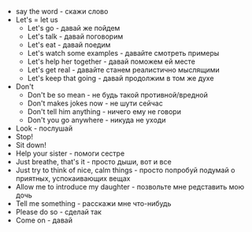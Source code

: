 - say the word - скажи слово
- Let's = let us
	- Let's go - давай же пойдем
	- Let's talk - давай поговорим
	- Let's eat - давай поедим
	- Let's watch some examples - давайте смотреть примеры
	- Let's help her together - давай поможем ей месте
	- Let's get real - давайте станем реалистично мыслящими
	- Let's keep that going - давай продолжим в том же духе
- Don't 
	- Don't be so mean - не будь такой противной/вредной
	- Don't makes jokes now - не шути сейчас
	- Don't tell him anything - ничего ему не говори
	- Don't you go anywhere - никуда не уходи
- Look - послушай
- Stop!
- Sit down!
- Help your sister - помоги сестре
- Just breathe, that's it - просто дыши, вот и все
- Just try to think of nice, calm things - просто попробуй подумай о приятных, успокаивающих вещах
- Allow me to introduce my daughter - позвольте мне редставить мою дочь
- Tell me something - расскажи мне что-нибудь
- Please do so - сделай так
- Come on - давай